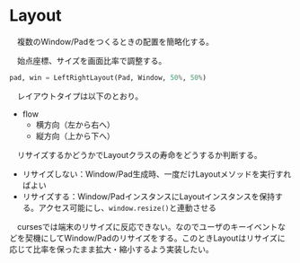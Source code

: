 # Layout

　複数のWindow/Padをつくるときの配置を簡略化する。

　始点座標、サイズを画面比率で調整する。

```python
pad, win = LeftRightLayout(Pad, Window, 50%, 50%)
```

　レイアウトタイプは以下のとおり。

* flow
	* 横方向（左から右へ）
	* 縦方向（上から下へ）

　リサイズするかどうかでLayoutクラスの寿命をどうするか判断する。

* リサイズしない：Window/Pad生成時、一度だけLayoutメソッドを実行すればよい
* リサイズする：Window/PadインスタンスにLayoutインスタンスを保持する。アクセス可能にし、`window.resize()`と連動させる

　cursesでは端末のリサイズに反応できない。なのでユーザのキーイベントなどを契機にしてWindow/Padのリサイズをする。このときLayoutはリサイズに応じて比率を保ったまま拡大・縮小するよう実装したい。

